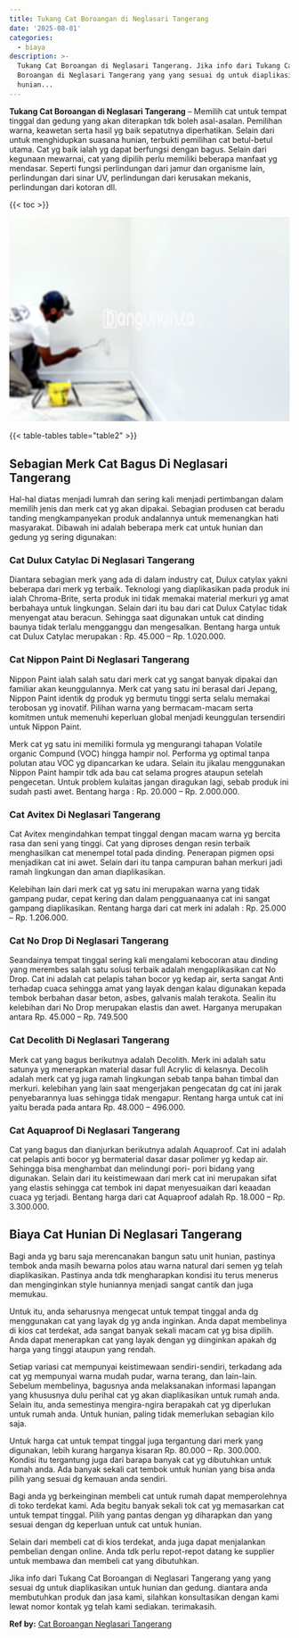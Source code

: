```yaml
---
title: Tukang Cat Boroangan di Neglasari Tangerang
date: '2025-08-01'
categories:
  - biaya
description: >-
  Tukang Cat Boroangan di Neglasari Tangerang. Jika info dari Tukang Cat
  Boroangan di Neglasari Tangerang yang yang sesuai dg untuk diaplikasikan untuk
  hunian...
---
```


**Tukang Cat Boroangan di Neglasari Tangerang** – Memilih cat untuk tempat tinggal dan gedung yang akan diterapkan tdk boleh asal-asalan. Pemilihan warna, keawetan serta hasil yg baik sepatutnya diperhatikan. Selain dari untuk menghidupkan suasana hunian, terbukti pemilihan cat betul-betul utama. Cat yg baik ialah yg dapat berfungsi dengan bagus. Selain dari kegunaan mewarnai, cat yang dipilih perlu memiliki beberapa manfaat yg mendasar. Seperti fungsi perlindungan dari jamur dan organisme lain, perlindungan dari sinar UV, perlindungan dari kerusakan mekanis, perlindungan dari kotoran dll.

{{< toc >}}

![Tukang Cat Boroangan di Neglasari Tangerang](/images/jasa-cat-murah41.png)

{{< table-tables table="table2" >}}

## Sebagian Merk Cat Bagus Di Neglasari Tangerang

Hal-hal diatas menjadi lumrah dan sering kali menjadi pertimbangan dalam memilih jenis dan merk cat yg akan dipakai. Sebagian produsen cat beradu tanding mengkampanyekan produk andalannya untuk memenangkan hati masyarakat. Dibawah ini adalah beberapa merk cat untuk hunian dan gedung yg sering digunakan:

### Cat Dulux Catylac Di Neglasari Tangerang

Diantara sebagian merk yang ada di dalam industry cat, Dulux catylax yakni beberapa dari merk yg terbaik. Teknologi yang diaplikasikan pada produk ini ialah Chroma-Brite, serta produk ini tidak memakai material merkuri yg amat berbahaya untuk lingkungan. Selain dari itu bau dari cat Dulux Catylac tidak menyengat atau beracun. Sehingga saat digunakan untuk cat dinding baunya tidak terlalu mengganggu dan mengesalkan. Bentang harga untuk cat Dulux Catylac merupakan : Rp. 45.000 – Rp. 1.020.000.

### Cat Nippon Paint Di Neglasari Tangerang

Nippon Paint ialah salah satu dari merk cat yg sangat banyak dipakai dan familiar akan keunggulannya. Merk cat yang satu ini berasal dari Jepang, Nippon Paint identik dg produk yg bermutu tinggi serta selalu memakai terobosan yg inovatif. Pilihan warna yang bermacam-macam serta komitmen untuk memenuhi keperluan global menjadi keunggulan tersendiri untuk Nippon Paint.

Merk cat yg satu ini memiliki formula yg mengurangi tahapan Volatile organic Compund (VOC) hingga hampir nol. Performa yg optimal tanpa polutan atau VOC yg dipancarkan ke udara. Selain itu jikalau menggunakan Nippon Paint hampir tdk ada bau cat selama progres ataupun setelah pengecetan. Untuk problem kulaitas jangan diragukan lagi, sebab produk ini sudah pasti awet. Bentang harga : Rp. 20.000 – Rp. 2.000.000.

### Cat Avitex Di Neglasari Tangerang

Cat Avitex mengindahkan tempat tinggal dengan macam warna yg bercita rasa dan seni yang tinggi. Cat yang diproses dengan resin terbaik menghasilkan cat menempel total pada dinding. Penerapan pigmen opsi menjadikan cat ini awet. Selain dari itu tanpa campuran bahan merkuri jadi ramah lingkungan dan aman diaplikasikan.

Kelebihan lain dari merk cat yg satu ini merupakan warna yang tidak gampang pudar, cepat kering dan dalam pengguanaanya cat ini sangat gampang diaplikasikan. Rentang harga dari cat merk ini adalah : Rp. 25.000 – Rp. 1.206.000.

### Cat No Drop Di Neglasari Tangerang

Seandainya tempat tinggal sering kali mengalami kebocoran atau dinding yang merembes salah satu solusi terbaik adalah mengaplikasikan cat No Drop. Cat ini adalah cat pelapis tahan bocor yg kedap air, serta sangat Anti terhadap cuaca sehingga amat yang layak dengan kalau digunakan kepada tembok berbahan dasar beton, asbes, galvanis malah terakota. Sealin itu kelebihan dari No Drop merupakan elastis dan awet. Harganya merupakan antara Rp. 45.000 – Rp. 749.500

### Cat Decolith Di Neglasari Tangerang

Merk cat yang bagus berikutnya adalah Decolith. Merk ini adalah satu satunya yg menerapkan material dasar full Acrylic di kelasnya. Decolih adalah merk cat yg juga ramah lingkungan sebab tanpa bahan timbal dan merkuri. kelebihan yang lain saat mengerjakan pengecatan dg cat ini jarak penyebarannya luas sehingga tidak mengapur. Rentang harga untuk cat ini yaitu berada pada antara Rp. 48.000 – 496.000.

### Cat Aquaproof Di Neglasari Tangerang

Cat yang bagus dan dianjurkan berikutnya adalah Aquaproof. Cat ini adalah cat pelapis anti bocor yg bermaterial dasar dasar polimer yg kedap air. Sehingga bisa menghambat dan melindungi pori- pori bidang yang digunakan. Selain dari itu keistimewaan dari merk cat ini merupakan sifat yang elastis sehingga cat tembok ini dapat menyesuaikan dari keaadan cuaca yg terjadi. Bentang harga dari cat Aquaproof adalah Rp. 18.000 – Rp. 3.300.000.

## Biaya Cat Hunian Di Neglasari Tangerang

Bagi anda yg baru saja merencanakan bangun satu unit hunian, pastinya tembok anda masih bewarna polos atau warna natural dari semen yg telah diaplikasikan. Pastinya anda tdk mengharapkan kondisi itu terus menerus dan menginginkan style huniannya menjadi sangat cantik dan juga memukau.

Untuk itu, anda seharusnya mengecat untuk tempat tinggal anda dg menggunakan cat yang layak dg yg anda inginkan. Anda dapat membelinya di kios cat terdekat, ada sangat banyak sekali macam cat yg bisa dipilih. Anda dapat menerapkan cat yang layak dengan yg diinginkan apakah dg harga yang tinggi ataupun yang rendah.

Setiap variasi cat mempunyai keistimewaan sendiri-sendiri, terkadang ada cat yg mempunyai warna mudah pudar, warna terang, dan lain-lain. Sebelum membelinya, bagusnya anda melaksanakan informasi lapangan yang khususnya dulu perihal cat yg akan diaplikasikan untuk rumah anda. Selain itu, anda semestinya mengira-ngira berapakah cat yg diperlukan untuk rumah anda. Untuk hunian, paling tidak memerlukan sebagian kilo saja.

Untuk harga cat untuk tempat tinggal juga tergantung dari merk yang digunakan, lebih kurang harganya kisaran Rp. 80.000 – Rp. 300.000. Kondisi itu tergantung juga dari barapa banyak cat yg dibutuhkan untuk rumah anda. Ada banyak sekali cat tembok untuk hunian yang bisa anda pilih yang sesuai dg kemauan anda sendiri.

Bagi anda yg berkeinginan membeli cat untuk rumah dapat memperolehnya di toko terdekat kami. Ada begitu banyak sekali tok cat yg memasarkan cat untuk tempat tinggal. Pilih yang pantas dengan yg diharapkan dan yang sesuai dengan dg keperluan untuk cat untuk hunian.

Selain dari membeli cat di kios terdekat, anda juga dapat menjalankan pembelian dengan online. Anda tdk perlu repot-repot datang ke supplier untuk membawa dan membeli cat yang dibutuhkan.

Jika info dari Tukang Cat Boroangan di Neglasari Tangerang yang yang sesuai dg untuk diaplikasikan untuk hunian dan gedung. diantara anda membutuhkan produk dan jasa kami, silahkan konsultasikan dengan kami lewat nomor kontak yg telah kami sediakan. terimakasih.

**Ref by:** [Cat Boroangan Neglasari Tangerang](https://id.wikipedia.org/wiki/Cat)
